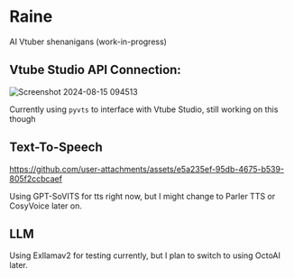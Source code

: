 # Raine
AI Vtuber shenanigans (work-in-progress)

## Vtube Studio API Connection:
![Screenshot 2024-08-15 094513](https://github.com/user-attachments/assets/a8b1ff19-a44e-4852-b90e-f474558b13c3)

Currently using `pyvts` to interface with Vtube Studio, still working on this though

## Text-To-Speech
https://github.com/user-attachments/assets/e5a235ef-95db-4675-b539-805f2ccbcaef

Using GPT-SoVITS for tts right now, but I might change to Parler TTS or CosyVoice later on.

## LLM
Using Exllamav2 for testing currently, but I plan to switch to using OctoAI later.
